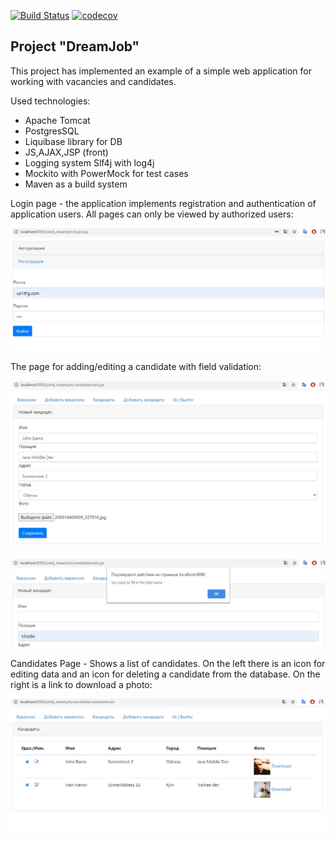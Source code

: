 [![Build Status](https://travis-ci.org/burovytsky/job4j_dreamjob.svg?branch=master)](https://travis-ci.org/burovytsky/job4j_dreamjob)
[![codecov](https://codecov.io/gh/burovytsky/job4j_dreamjob/branch/master/graph/badge.svg)](https://codecov.io/gh/burovytsky/job4j_dreamjob)


## Project "DreamJob"

This project has implemented an example of a simple web application for working with vacancies and candidates.

Used technologies:
- Apache Tomcat
- PostgresSQL
- Liquibase library for DB
- JS,AJAX,JSP (front)
- Logging system Slf4j with log4j
- Mockito with PowerMock for test cases
- Maven as a build system

Login page - the application implements registration and authentication of 
application users. All pages can only be viewed by authorized users:

![alt text](screenshots/login_page.jpg "login page")


The page for adding/editing a candidate with field validation:

![alt text](screenshots/new_candidate_page.jpg "new candidate page")

![alt text](screenshots/field_validation.jpg "new candidate page")


Candidates Page - Shows a list of candidates. On the left there is
 an icon for editing data and an icon for deleting a candidate 
 from the database. On the right is a link to download a photo:
 
![alt text](screenshots/candidates_page.jpg "candidates page")
